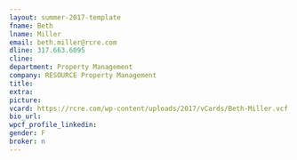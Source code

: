 ```yaml
---
layout: summer-2017-template 
fname: Beth
lname: Miller
email: beth.miller@rcre.com
dline: 317.663.6095
cline: 
department: Property Management
company: RESOURCE Property Management
title: 
extra: 
picture: 
vcard: https://rcre.com/wp-content/uploads/2017/vCards/Beth-Miller.vcf
bio_url: 
wpcf_profile_linkedin: 
gender: F
broker: n
---
```

